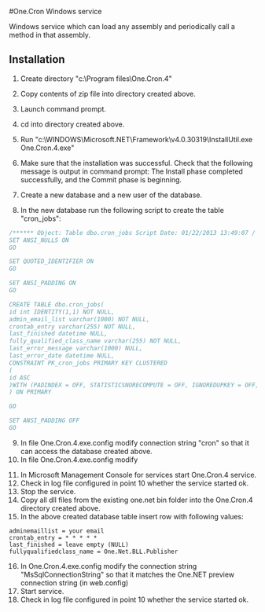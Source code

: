 #One.Cron Windows service

Windows service which can load any assembly and periodically call a method in that assembly.

## Installation

1. Create directory "c:\Program files\One.Cron.4"
2. Copy contents of zip file into directory created above.
3. Launch command prompt.
4. cd into directory created above.
5. Run "c:\WINDOWS\Microsoft.NET\Framework\v4.0.30319\InstallUtil.exe One.Cron.4.exe"
6. Make sure that the installation was successful. Check that the following message is output in command prompt:
The Install phase completed successfully, and the Commit phase is beginning.

7. Create a new database and a new user of the database.
8. In the new database run the following script to create the table "cron_jobs":

``` sql
/****** Object: Table dbo.cron_jobs Script Date: 01/22/2013 13:49:07 /
SET ANSI_NULLS ON
GO

SET QUOTED_IDENTIFIER ON
GO

SET ANSI_PADDING ON
GO

CREATE TABLE dbo.cron_jobs(
id int IDENTITY(1,1) NOT NULL,
admin_email_list varchar(1000) NOT NULL,
crontab_entry varchar(255) NOT NULL,
last_finished datetime NULL,
fully_qualified_class_name varchar(255) NOT NULL,
last_error_message varchar(1000) NULL,
last_error_date datetime NULL,
CONSTRAINT PK_cron_jobs PRIMARY KEY CLUSTERED
(
id ASC
)WITH (PADINDEX = OFF, STATISTICSNORECOMPUTE = OFF, IGNOREDUPKEY = OFF, ALLOWROWLOCKS = ON, ALLOWPAGELOCKS = ON) ON PRIMARY
) ON PRIMARY

GO

SET ANSI_PADDING OFF
GO
```

9. In file One.Cron.4.exe.config modify connection string "cron" so that it can access the database created above.
10. In file One.Cron.4.exe.config modify <param name="File" value="c:\\logs\\cron2.log" />
11) In Microsoft Management Console for services start One.Cron.4 service.
12) Check in log file configured in point 10 whether the service started ok.
13) Stop the service.
14) Copy all dll files from the existing one.net bin folder into the One.Cron.4 directory created above.
15) In the above created database table insert row with following values:
```
adminemaillist = your email
crontab_entry = * * * * *
last_finished = leave empty (NULL)
fullyqualifiedclass_name = One.Net.BLL.Publisher
```

16) In One.Cron.4.exe.config modify the connection string "MsSqlConnectionString" so that it matches the One.NET preview connection string (in web.config)
17) Start service.
18) Check in log file configured in point 10 whether the service started ok.
